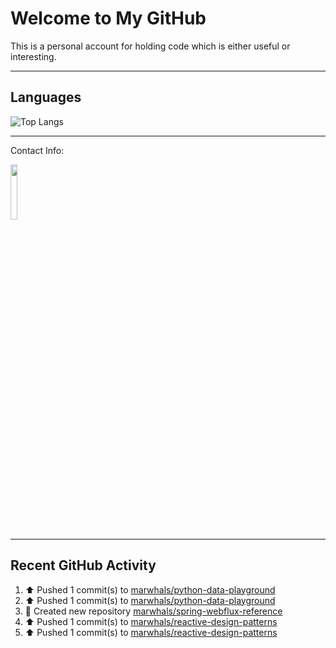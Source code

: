 # Welcome to My GitHub

This is a personal account for holding code which is either useful or interesting.

---
## Languages

![Top Langs](https://github-readme-stats.vercel.app/api/top-langs/?username=marwhals&layout=compact&bg_color=282c34&text_color=ffffff&title_color=ff5733)

---
Contact Info:

<a href="https://www.linkedin.com/in/marjanmubarok/">
  <img src="https://upload.wikimedia.org/wikipedia/commons/0/01/LinkedIn_Logo.svg" width="15%">
</a>

---

## Recent GitHub Activity

<!--RECENT_ACTIVITY:start-->
1. ⬆️ Pushed 1 commit(s) to [marwhals/python-data-playground](https://github.com/marwhals/python-data-playground)<br>
2. ⬆️ Pushed 1 commit(s) to [marwhals/python-data-playground](https://github.com/marwhals/python-data-playground)<br>
3. 📔 Created new repository [marwhals/spring-webflux-reference](https://github.com/marwhals/spring-webflux-reference)<br>
4. ⬆️ Pushed 1 commit(s) to [marwhals/reactive-design-patterns](https://github.com/marwhals/reactive-design-patterns)<br>
5. ⬆️ Pushed 1 commit(s) to [marwhals/reactive-design-patterns](https://github.com/marwhals/reactive-design-patterns)<br>
<!--RECENT_ACTIVITY:end-->
